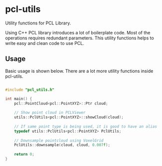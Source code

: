 # pcl-utils
Utility functions for PCL Library.

Using C++ PCL library introduces a lot of boilerplate code. Most of the operations requires redundant parameters. This utility functions helps to write easy and clean code to use PCL.

## Usage
Basic usage is shown below. There are a lot more utility functions inside pcl-utils.

```c++

#include "pcl_utils.h"

int main() {
	pcl::PointCloud<pcl::PointXYZ>::Ptr cloud;
	
	// Show point cloud in PCLViewer
	utils::PclUtils<pcl::PointXYZ>::showCloud(cloud);
	
	// If same point type is being used, it is good to have an alias
	typedef utils::PclUtils<pcl::PointXYZ> PclUtils;
	
	// Downsample pointcloud using VoxelGrid
	PclUtils::downsample(cloud, cloud, 0.007f);
	
	return 0;
}
```

